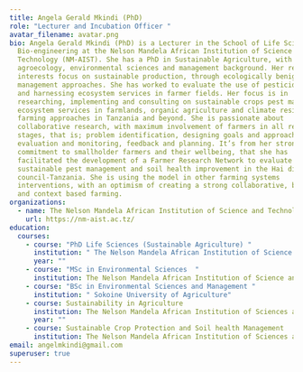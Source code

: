 ```yaml
---
title: Angela Gerald Mkindi (PhD)
role: "Lecturer and Incubation Officer "
avatar_filename: avatar.png
bio: Angela Gerald Mkindi (PhD) is a Lecturer in the School of Life Sciences and
  Bio-engineering at the Nelson Mandela African Institution of Science and
  Technology (NM-AIST). She has a PhD in Sustainable Agriculture, with
  agroecology, environmental sciences and management background. Her research
  interests focus on sustainable production, through ecologically benign pest
  management approaches. She has worked to evaluate the use of pesticidal plants
  and harnessing ecosystem services in farmer fields. Her focus is in
  researching, implementing and consulting on sustainable crops pest management,
  ecosystem services in farmlands, organic agriculture and climate resilient
  farming approaches in Tanzania and beyond. She is passionate about
  collaborative research, with maximum involvement of farmers in all research
  stages, that is; problem identification, designing goals and approaches,
  evaluation and monitoring, feedback and planning. It’s from her strong
  commitment to smallholder farmers and their wellbeing, that she has
  facilitated the development of a Farmer Research Network to evaluate
  sustainable pest management and soil health improvement in the Hai district
  council-Tanzania. She is using the model in other farming systems
  interventions, with an optimism of creating a strong collaborative, bottom up
  and context based farming.
organizations:
  - name: The Nelson Mandela African Institution of Science and Technology
    url: https://nm-aist.ac.tz/
education:
  courses:
    - course: "PhD Life Sciences (Sustainable Agriculture) "
      institution: " The Nelson Mandela African Institution of Science and Technology"
      year: ""
    - course: "MSc in Environmental Sciences  "
      institution: The Nelson Mandela African Institution of Science and Technology
    - course: "BSc in Environmental Sciences and Management "
      institution: " Sokoine University of Agriculture"
    - course: Sustainability in Agriculture
      institution: The Nelson Mandela African Institution of Sciences and Technology
      year: ""
    - course: Sustainable Crop Protection and Soil health Management
      institution: The Nelson Mandela African Institution of Sciences and Technology
email: angelmkindi@gmail.com
superuser: true
---
```

